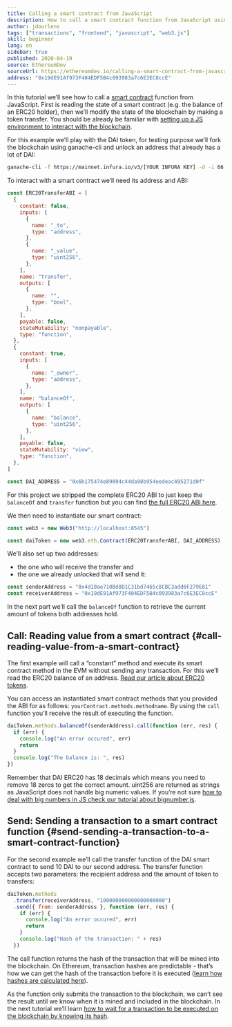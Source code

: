 ```yaml
---
title: Calling a smart contract from JavaScript
description: How to call a smart contract function from JavaScript using a Dai token example
author: jdourlens
tags: ["transactions", "frontend", "javascript", "web3.js"]
skill: beginner
lang: en
sidebar: true
published: 2020-04-19
source: EthereumDev
sourceUrl: https://ethereumdev.io/calling-a-smart-contract-from-javascript/
address: "0x19dE91Af973F404EDF5B4c093983a7c6E3EC8ccE"
---
```


In this tutorial we’ll see how to call a [smart contract](/developers/docs/smart-contracts/) function from JavaScript. First is reading the state of a smart contract (e.g. the balance of an ERC20 holder), then we’ll modify the state of the blockchain by making a token transfer. You should be already be familiar with [setting up a JS environment to interact with the blockchain](/developers/tutorials/set-up-web3js-to-use-ethereum-in-javascript/).

For this example we’ll play with the DAI token, for testing purpose we’ll fork the blockchain using ganache-cli and unlock an address that already has a lot of DAI:

```bash
ganache-cli -f https://mainnet.infura.io/v3/[YOUR INFURA KEY] -d -i 66 1 --unlock 0x4d10ae710Bd8D1C31bd7465c8CBC3add6F279E81
```

To interact with a smart contract we’ll need its address and ABI:

```js
const ERC20TransferABI = [
  {
    constant: false,
    inputs: [
      {
        name: "_to",
        type: "address",
      },
      {
        name: "_value",
        type: "uint256",
      },
    ],
    name: "transfer",
    outputs: [
      {
        name: "",
        type: "bool",
      },
    ],
    payable: false,
    stateMutability: "nonpayable",
    type: "function",
  },
  {
    constant: true,
    inputs: [
      {
        name: "_owner",
        type: "address",
      },
    ],
    name: "balanceOf",
    outputs: [
      {
        name: "balance",
        type: "uint256",
      },
    ],
    payable: false,
    stateMutability: "view",
    type: "function",
  },
]

const DAI_ADDRESS = "0x6b175474e89094c44da98b954eedeac495271d0f"
```

For this project we stripped the complete ERC20 ABI to just keep the `balanceOf` and `transfer` function but you can find [the full ERC20 ABI here](https://ethereumdev.io/abi-for-erc20-contract-on-ethereum/).

We then need to instantiate our smart contract:

```js
const web3 = new Web3("http://localhost:8545")

const daiToken = new web3.eth.Contract(ERC20TransferABI, DAI_ADDRESS)
```

We’ll also set up two addresses:

- the one who will receive the transfer and
- the one we already unlocked that will send it:

```js
const senderAddress = "0x4d10ae710Bd8D1C31bd7465c8CBC3add6F279E81"
const receiverAddress = "0x19dE91Af973F404EDF5B4c093983a7c6E3EC8ccE"
```

In the next part we’ll call the `balanceOf` function to retrieve the current amount of tokens both addresses hold.

## Call: Reading value from a smart contract {#call-reading-value-from-a-smart-contract}

The first example will call a “constant” method and execute its smart contract method in the EVM without sending any transaction. For this we’ll read the ERC20 balance of an address. [Read our article about ERC20 tokens](/developers/tutorials/understand-the-erc-20-token-smart-contract/).

You can access an instantiated smart contract methods that you provided the ABI for as follows: `yourContract.methods.methodname`. By using the `call` function you’ll receive the result of executing the function.

```js
daiToken.methods.balanceOf(senderAddress).call(function (err, res) {
  if (err) {
    console.log("An error occured", err)
    return
  }
  console.log("The balance is: ", res)
})
```

Remember that DAI ERC20 has 18 decimals which means you need to remove 18 zeros to get the correct amount. uint256 are returned as strings as JavaScript does not handle big numeric values. If you’re not sure [how to deal with big numbers in JS check our tutorial about bignumber.js](https://ethereumdev.io/how-to-deal-with-big-numbers-in-javascript/).

## Send: Sending a transaction to a smart contract function {#send-sending-a-transaction-to-a-smart-contract-function}

For the second example we’ll call the transfer function of the DAI smart contract to send 10 DAI to our second address. The transfer function accepts two parameters: the recipient address and the amount of token to transfers:

```js
daiToken.methods
  .transfer(receiverAddress, "100000000000000000000")
  .send({ from: senderAddress }, function (err, res) {
    if (err) {
      console.log("An error occured", err)
      return
    }
    console.log("Hash of the transaction: " + res)
  })
```

The call function returns the hash of the transaction that will be mined into the blockchain. On Ethereum, transaction hashes are predictable - that’s how we can get the hash of the transaction before it is executed ([learn how hashes are calculated here](https://ethereum.stackexchange.com/questions/45648/how-to-calculate-the-assigned-txhash-of-a-transaction)).

As the function only submits the transaction to the blockchain, we can’t see the result until we know when it is mined and included in the blockchain. In the next tutorial we’ll learn [how to wait for a transaction to be executed on the blockchain by knowing its hash](https://ethereumdev.io/waiting-for-a-transaction-to-be-mined-on-ethereum-with-js/).
